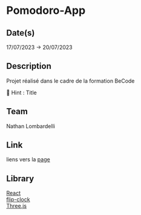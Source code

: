 # Pomodoro-App

## Date(s)

17/07/2023 -> 20/07/2023

## Description

Projet réalisé dans le cadre de la formation BeCode

:egg: Hint : Title

## Team

Nathan Lombardelli

## Link

liens vers la [page](https://gentle-kangaroo-e0641c.netlify.app)

## Library
[React](https://react.dev)<br>
[flip-clock](https://github.com/sLeeNguyen/react-flip-clock-countdown#render-a-react-component-when-countdown-is-complete)<br>
[Three.js](https://threejs.org)<br>
